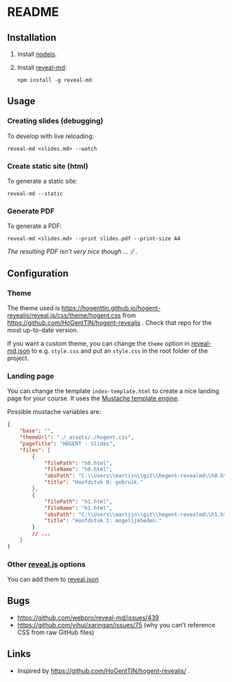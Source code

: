# README

## Installation

1. Install [nodejs](https://nodejs.org).
2. Install [reveal-md](https://github.com/webpro/reveal-md):

    ```
    npm install -g reveal-md
    ```

## Usage

### Creating slides (debugging)

To develop with live reloading:

```
reveal-md <slides.md> --watch
```

### Create static site (html)

To generate a static site:

```
reveal-md --static
```

### Generate PDF

To generate a PDF:

```
reveal-md <slides.md> --print slides.pdf --print-size A4
```

_The resulting PDF isn't very nice though ... :/ ._

## Configuration

### Theme

The theme used is https://hogenttin.github.io/hogent-revealjs/reveal.js/css/theme/hogent.css from https://github.com/HoGentTIN/hogent-revealjs . Check that repo for the most up-to-date version.

If you want a custom theme, you can change the `theme` option in [reveal-md.json](./reveal-md.json) to e.g. `style.css` and put an `style.css` in the root folder of the project.

### Landing page

You can change the template `index-template.html` to create a nice landing page for your course. It uses the [Mustache template engine](https://mustache.github.io/).

Possible mustache variables are:

```json
{
    "base": "",
    "themeUrl": "./_assets/./hogent.css",
    "pageTitle": "HOGENT - Slides",
    "files": [
        {
            "filePath": "h0.html",
            "fileName": "h0.html",
            "absPath": "C:\\Users\\martijn\\git\\hogent-revealmd\\h0.html",
            "title": "Hoofdstuk 0: gebruik."
        },
        {
            "filePath": "h1.html",
            "fileName": "h1.html",
            "absPath": "C:\\Users\\martijn\\git\\hogent-revealmd\\h1.html",
            "title": "Hoofdstuk 1: mogelijkheden."
        }
        // ...
    ]
}
```

### Other [reveal.js](https://revealjs.com/) options

You can add them to [reveal.json](./reveal.json)

## Bugs

-   https://github.com/webpro/reveal-md/issues/439
-   https://github.com/yihui/xaringan/issues/75 (why you can't reference CSS from raw GitHub files)

## Links

-   Inspired by https://github.com/HoGentTIN/hogent-revealjs/ .
